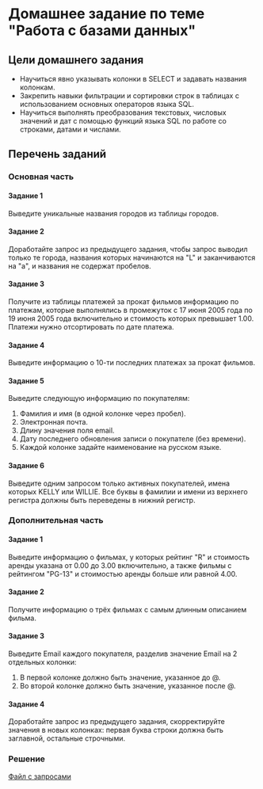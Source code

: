 # Домашнее задание по теме "Работа с базами данных"

## Цели домашнего задания

- Научиться явно указывать колонки в SELECT и задавать названия колонкам.
- Закрепить навыки фильтрации и сортировки строк в таблицах с использованием основных операторов языка SQL.
- Научиться выполнять преобразования текстовых, числовых значений и дат с помощью функций языка SQL по работе со строками, датами и числами.

## Перечень заданий

### Основная часть

#### Задание 1
Выведите уникальные названия городов из таблицы городов.

#### Задание 2
Доработайте запрос из предыдущего задания, чтобы запрос выводил только те города, названия которых начинаются на "L" и заканчиваются на "a", и названия не содержат пробелов.

#### Задание 3
Получите из таблицы платежей за прокат фильмов информацию по платежам, которые выполнялись в промежуток с 17 июня 2005 года по 19 июня 2005 года включительно и стоимость которых превышает 1.00. Платежи нужно отсортировать по дате платежа.

#### Задание 4
Выведите информацию о 10-ти последних платежах за прокат фильмов.

#### Задание 5
Выведите следующую информацию по покупателям:
1. Фамилия и имя (в одной колонке через пробел).
2. Электронная почта.
3. Длину значения поля email.
4. Дату последнего обновления записи о покупателе (без времени).
5. Каждой колонке задайте наименование на русском языке.
   
#### Задание 6
Выведите одним запросом только активных покупателей, имена которых KELLY или WILLIE. Все буквы в фамилии и имени из верхнего регистра должны быть переведены в нижний регистр.

### Дополнительная часть

#### Задание 1
Выведите информацию о фильмах, у которых рейтинг "R" и стоимость аренды указана от 0.00 до 3.00 включительно, а также фильмы c рейтингом "PG-13" и стоимостью аренды больше или равной 4.00.

#### Задание 2
Получите информацию о трёх фильмах с самым длинным описанием фильма.

#### Задание 3
Выведите Email каждого покупателя, разделив значение Email на 2 отдельных колонки:
1. В первой колонке должно быть значение, указанное до @.
2. Во второй колонке должно быть значение, указанное после @.
  
#### Задание 4
Доработайте запрос из предыдущего задания, скорректируйте значения в новых колонках: первая буква строки должна быть заглавной, остальные строчными.

### Решение
[Файл с запросами](/Projects/01_SQL/Study_tasks/Task_1/Solution.sql)
